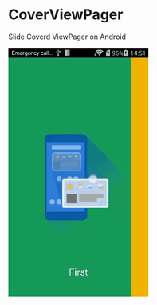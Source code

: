# CoverViewPager
Slide Coverd ViewPager on Android

![](https://github.com/BinQi/CoverViewPager/blob/master/raw/demo.gif)
